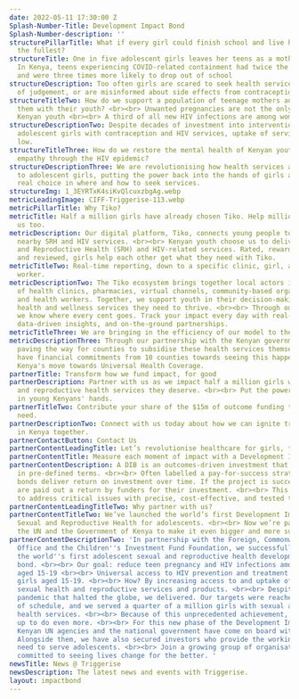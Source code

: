 ```yaml
---
date: 2022-05-11 17:30:00 Z
Splash-Number-Title: Development Impact Bond
Splash-Number-description: ''
structurePillarTitle: What if every girl could finish school and live her life to
  the fullest?
structureTitle: One in five adolescent girls leaves her teens as a mother. <br><br>
  In Kenya, teens experiencing COVID-related containment had twice the risk of pregnancy,
  and were three times more likely to drop out of school
structureDescription: Too often girls are scared to seek health services for fear
  of judgement, or are misinformed about side effects from contraception and HIV treatment.
structureTitleTwo: How do we support a population of teenage mothers and reconnect
  them with their youth? <br><br> Unwanted pregnancies are not the only concerns for
  Kenyan youth <br><br> A third of all new HIV infections are among women aged 15-24
structureDescriptionTwo: Despite decades of investment into interventions to reach
  adolescent girls with contraception and HIV services, uptake of services remains
  low.
structureTitleThree: How do we restore the mental health of Kenyan youth and cultivate
  empathy through the HIV epidemic?
structureDescriptionThree: We are revolutionising how health services are being delivered
  to adolescent girls, putting the power back into the hands of girls and giving them
  real choice in where and how to seek services.
structureImg: 1_3EYRTxK4siKvQlcuxzbgAg.webp
metricLeadingImage: CIFF-Triggerise-113.webp
metricPillarTitle: Why Tiko?
metricTitle: Half a million girls have already chosen Tiko. Help millions more choose
  us too.
metricDescription: Our digital platform, Tiko, connects young people to stigma-free,
  nearby SRH and HIV services. <br><br> Kenyan youth choose us to deliver their Sexual
  and Reproductive Health (SRH) and HIV-related services. Rated, rewarded, reminded,
  and reviewed, girls help each other get what they need with Tiko.
metricTitleTwo: Real-time reporting, down to a specific clinic, girl, and community
  worker.
metricDescriptionTwo: The Tiko ecosystem brings together local actors including networks
  of health clinics, pharmacies, virtual channels, community-based organisations,
  and health workers. Together, we support youth in their decision-making for the
  health and wellness services they need to thrive. <br><br> Through our digital platform,
  we know where every cent goes. Track your impact every day with real-time reports,
  data-driven insights, and on-the-ground partnerships.
metricTitleThree: We are bringing in the efficiency of our model to the public sector
metricDescriptionThree: Through our partnership with the Kenyan government, we are
  paving the way for counties to subsidise these health services themselves. We already
  have financial commitments from 10 counties towards seeing this happen in line with
  Kenya's move towards Universal Health Coverage.
partnerTitle: Transform how we fund impact, for good
partnerDescription: Partner with us as we impact half a million girls with the sexual
  and reproductive health services they deserve. <br><br> Put the power of choice
  in young Kenyans' hands.
partnerTitleTwo: Contribute your share of the $15m of outcome funding that we still
  need.
partnerDescriptionTwo: Connect with us today about how we can ignite transformation
  in Kenya together.
partnerContactButton: Contact Us
partnerContentLeadingTitle: Let’s revolutionise healthcare for girls, together.
partnerContentTitle: Measure each moment of impact with a Development Impact Bond
partnerContentDescription: A DIB is an outcomes-driven investment that measures impact
  in pre-defined terms. <br><br> Often labelled a pay-for-success strategy, impact
  bonds deliver return on investment over time. If the project is successful, investors
  are paid out a return by funders for their investment. <br><br> This is our opportunity
  to address critical issues with precise, cost-effective, and tested tools.
partnerContentLeadingTitleTwo: Why partner with us?
partnerContentTitleTwo: We’ve launched the world’s first Development Impact Bond in
  Sexual and Reproductive Health for adolescents. <br><br> Now we’re partnering with
  the UN and the Government of Kenya to make it even bigger and more sustainable.
partnerContentDescriptionTwo: 'In partnership with the Foreign, Commonwealth, & Development
  Office and the Children''s Investment Fund Foundation, we successfully implemented
  the world''s first adolescent sexual and reproductive health development impact
  bond. <br><br> Our goal: reduce teen pregnancy and HIV infections among Kenyan girls
  aged 15-19 <br><br> Universal access to HIV prevention and treatment for Kenyan
  girls aged 15-19. <br><br> How? By increasing access to and uptake of quality, girl-rated,
  sexual health and reproductive services and products. <br><br> Despite the Covid-19
  pandemic that halted the globe, we delivered. Our targets were reached months ahead
  of schedule, and we served a quarter of a million girls with sexual and reproductive
  health services. <br><br> Because of this unprecedented achievement, we''re gearing
  up to do even more. <br><br> For this new phase of the Development Impact Bond,
  Kenyan UN agencies and the national government have come on board with us. <br><br>
  Alongside them, we have also secured investors who provide the working capital we
  need to serve adolescents. <br><br> Join a growing group of organisations who are
  committed to seeing lives change for the better. '
newsTitle: News @ Triggerise
newsDescription: The latest news and events with Triggerise.
layout: impactbond
---
```


